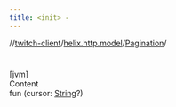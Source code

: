 ```yaml
---
title: <init> -
---
```

//[twitch-client](../../index.md)/[helix.http.model](../index.md)/[Pagination](index.md)/[<init>](-init-.md)



# <init>  
[jvm]  
Content  
fun [<init>](-init-.md)(cursor: [String](https://kotlinlang.org/api/latest/jvm/stdlib/kotlin/-string/index.html)?)  



